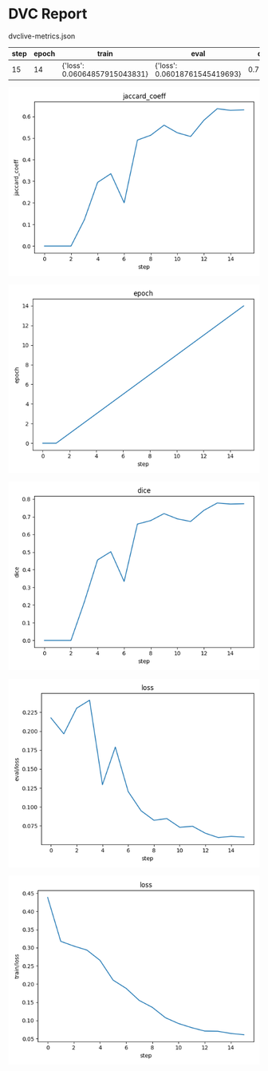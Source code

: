 # DVC Report

dvclive-metrics.json

|   step |   epoch | train                         | eval                          |     dice |   jaccard_coeff |
|--------|---------|-------------------------------|-------------------------------|----------|-----------------|
|     15 |      14 | {'loss': 0.06064857915043831} | {'loss': 0.06018761545419693} | 0.773583 |        0.630767 |

![static/jaccard_coeff](static/jaccard_coeff.png)

![static/epoch](static/epoch.png)

![static/dice](static/dice.png)

![static/eval/loss](static/eval/loss.png)

![static/train/loss](static/train/loss.png)
